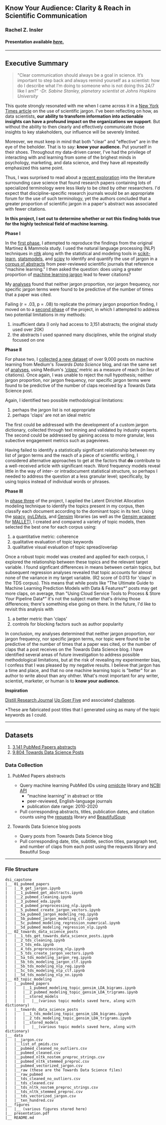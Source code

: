 ## Know Your Audience: Clarity & Reach in Scientific Communication
### Rachel Z. Insler

#### Presentation available [*here.*](http://bit.ly/dsi_capstone) 
---

## Executive Summary

> "Clear communication should always be a goal in science. It’s important to step back and always remind yourself as a scientist:
how do I describe what I’m doing to someone who is not doing this 24/7 like I am?” 
*-Dr. Sabine Stanley, planetary scientist at Johns Hopkins University*

This quote strongly resonated with me when I came across it in a [New York Times article](https://www.nytimes.com/2021/04/09/science/science-jargon-caves.html)  on the use of scientific jargon. I've been reflecting on how, as data scientists, **our ability to transform information into actionable insights can have a profound impact on the organizations we support**. But without the ability to then clearly and effectively communicate those insights to key stakeholders, our influence will be severely limited. 

Moreover, we must keep in mind that both "clear" and "effective" are in the eye of the beholder. That is to say: **know your audience.** Put yourself in their shoes. Throughout my data-driven career, I've had the privilege of interacting with and learning from some of the brighest minds in psychology, marketing, and data science, and they have all repeatedly emphasized this same point. 

Thus, I was surprised to read about a [recent exploration](https://royalsocietypublishing.org/doi/10.1098/rspb.2020.2581) into the literature surrounding cave science that found research papers containing lots of specialized terminology were less likely to be cited by other researchers. I'd expect that discipline-specific research journals would be an appropriate forum for the use of such terminology, yet the authors  concluded that a greater proportion of scientific jargon in a paper's abstract was associated with fewer citations. 

**In this project, I set out to determine whether or not this finding holds true for the highly technical field of machine learning.** 

**Phase I**

In the [first phase](https://github.com/rzi11211/dsi-capstone/tree/main/pubmed_papers), I attempted to reproduce the findings from the original Martinez & Mammola study. I used the natural language processing (NLP) techniques in [nltk](https://www.nltk.org/) along with the statistical and modeling tools in [scikit-learn](https://scikit-learn.org/stable/), [statsmodels](https://www.statsmodels.org/), and [scipy](https://www.scipy.org/) to identify and quantify the use of jargon in a [corpus of abstracts](https://github.com/rzi11211/dsi-capstone/blob/main/01_pubmed_papers/1_pubmed_get_abstracts.ipynb) from peer-reviewed scientific journals that reference "machine learning." I then asked the question: does using a greater proportion of [machine learning jargon](https://github.com/rzi11211/dsi-capstone/blob/main/01_pubmed_papers/0_get_jargon.ipynb) lead to fewer citations?

My [analyses](https://github.com/rzi11211/dsi-capstone/blob/main/01_pubmed_papers/5a_pubmed_jargon_modeling_reg.ipynb) found that neither jargon proportion, nor jargon frequency, nor specific jargon terms were found to be predictive of the number of times that a paper was cited. 

Failing (r = .03, p = .08) to replicate the primary jargon proportion finding, I moved on to a [second phase](https://github.com/rzi11211/dsi-capstone/tree/main/towards_data_science_posts) of the project, in which I attempted to address two potential limitations in my methods: 

1. insufficient data (I only had access to 3,151 abstracts; the original study used over 20K)
2. the abstracts I used spanned many disciplines, while the original study focused on one

**Phase II**

For phase two, I [collected a new dataset](https://github.com/rzi11211/dsi-capstone/blob/main/02_towards_data_science_posts/1_tds_get_towards_data_science_posts.ipynb) of over 9,000 posts on machine learning from Medium's *Towards Data Science* blog, and ran the same set of [analyses](https://github.com/rzi11211/dsi-capstone/blob/main/02_towards_data_science_posts/5a_tds_modeling_jargon_reg.ipynb), using Medium's [*'claps'*](https://medium.com/blogging-guide/how-do-claps-work-on-medium-b2897784ce6b#:~:text=Clapping%20is%20a%20way%20readers,you%20can%20earn%20per%20story) metric as a measure of reach (in lieu of citations). Once again, I was unable to reject the null hypothesis; neither jargon proportion, nor jargon frequency, nor specific jargon terms were found to be predictive of the number of claps received by a Towards Data Science post.   

Again, I identified two possible methodological limitations: 

1. perhaps the jargon list is not appropriate
2. perhaps 'claps' are not an ideal metric

The first could be addressed with the development of a custom jargon dictionary, collected through text mining and validated by industry experts. The second could be addressed by gaining access to more granular, less subective engagement metrics such as pageviews. 

Having failed to identify a statistically significant relationship between my list of jargon terms and the reach of a piece of scientific writing, I considered alternative approaches to get at the factors that **do** contribute to a well-received article with significant reach. Word frequency models reveal little in the way of inter- or intradocument statistical structure, so perhaps I needed to address the question at a less granular level; specifically, by using topics instead of individual words or phrases. 

**Phase III**

In [phase three](https://github.com/rzi11211/dsi-capstone/tree/main/03_topic_modeling) of the project, I applied the Latent Dirichlet Allocation modeling technique to identify the topics present in my corpus, then classify each document according to the dominant topic in its text. Using the [spacy](https://spacy.io/), [pyLDAvis](https://github.com/bmabey/pyLDAvis#:~:text=pyLDAvis%20is%20designed%20to%20help,an%20interactive%20web%2Dbased%20visualization.&text=Note%3A%20LDA%20stands%20for%20latent%20Dirichlet%20allocation.), and [Gensim](https://radimrehurek.com/gensim_3.8.3/) libraries (as well as the [Gensim wrapper](https://radimrehurek.com/gensim_3.8.3/models/wrappers/ldamallet.html) for [MALLET](http://mallet.cs.umass.edu/)), I created and compared a variety of topic models, then selected the best one for each corpus using: 

1. a quantitative metric: coherence
2. qualitative evaluation of topic keywords
3. qualitative visual evaluation of topic spread/overlap 

Once a robust topic model was created and applied for each corpus, I explored the relationship between these topics and the relevant target variable. I found signficant differences in means between certain topics, but subsequent regression analyses revealed that topic accounts for almost none of the variance in my target variable. (R2 score of 0.013 for 'claps' in the TDS corpus). This means that while posts like "The Ultimate Guide to Machine Learning Prediction Models with Data & Features*” posts may get more claps, on average, than "Using Cloud Service Tools to Process & Store Your Pipeline Data*” it's not the subject matter that's driving those differences; there's something else going on there. In the future, I'd like to revisit this analysis with 

1. a better metric than 'claps'
2. controls for blocking factors such as author popularity


In conclusion, my analyses determined that neither jargon proportion, nor jargon frequency, nor specific jargon terms, nor topic were found to be predictive of the number of times that a paper was cited, or the number of claps that a post receives on the Towards Data Science blog. I have identified several areas of future investigation to address possible methodological limitations, but at the risk of revealing my experimenter bias, I confess that I was pleased by my negative results. I believe that jargon has a time and place, and that no one machine learning topic is "better" for an author to write about than any ohther. What's most important for any writer, scientist, marketer, or human is to **know your audience.**

**Inspiration**

[Distill Research Journal](https://distill.pub/journal/)
[Up Goer Five](https://xkcd.com/1133/) and associated [challenge](https://splasho.com/upgoer5/). 


*These are fabricated post titles that I generated using as many of the topic keywords as I could. 

---


## Datasets

1. [3,141 PubMed Papers abstracts](https://github.com/rzi11211/dsi-capstone/tree/main/data/raw)
2. [9,804 Towards Data Science Posts](https://github.com/rzi11211/dsi-capstone/tree/main/data/raw_pubmed) 

### Data Collection

1. PubMed Papers abstracts
   - Query machine learning PubMed IDs using [pmidcite](https://github.com/dvklopfenstein/pmidcite) library and [NCBI API](https://www.ncbi.nlm.nih.gov/home/develop/api/)
     - “machine learning” in abstract or title
     - peer-reviewed, English-language journals
     - publication date range: 2010-2020
   - Pull corresponding abstracts, titles, publication dates, and citation counts using the [requests](https://docs.python-requests.org/en/master/) library and [BeautifulSoup](https://www.crummy.com/software/BeautifulSoup/bs4/doc/)


2. Towards Data Science blog posts
   - Query posts from Towards Data Science blog
   - Pull corresponding date, title, subtitle, section titles, paragraph text, and number of claps from each post using the requests library and Beautiful Soup
---

### File Structure

```
dsi_capstone 
|__ 01_pubmed_papers
|   |__0_get_jargon.ipynb
|   |__1_pubmed_get_abstracts.ipynb
|   |__2_pubmed_cleaning.ipynb
|   |__3_pubmed_eda.ipynb
|   |__4_pubmed_preprocessing_nlp.ipynb
|   |__5_pubmed_create_jargon_vectors.ipynb
|   |__5a_pubmed_jargon_modeling_reg.ipynb
|   |__5b_pubmed_jargon_modeling_clf.ipynb
|   |__5c_pubmed_modeling_regression_numerical.ipynb
|   |__5d_pubmed_modeling_regression_nlp.ipynb
|__ 02_towards_data_science_posts
|   |__1_tds_get_towards_data_science_posts.ipynb
|   |__2_tds_cleaning.ipynb
|   |__3_tds_eda.ipynb
|   |__4_tds_preprocessing_nlp.ipynb
|   |__5_tds_create_jargon_vectors.ipynb
|   |__5a_tds_modeling_jargon_reg.ipynb
|   |__5b_tds_modeling_jargon_clf.ipynb
|   |__5b_tds_modeling_nlp_reg.ipynb
|   |__5c_tds_modeling_nlp_clf.ipynb
|   |__5d_tds_modeling_nlp_nn.ipynb
|__ 03_topic_modeling
|   |__pubmed_papers
|   |   |__1_pubmed_modeling_topic_gensim_LDA_bigrams.ipynb
|   |   |__2_pubmed_modeling_topic_gensim_LDA_trigrams.ipynb
|   |   |__stored_models
|   |   |   |__(various topic models saved here, along with dictionary)
|   |__towards_data_science_posts
|   |   |__1_tds_modeling_topic_gensim_LDA_bigrams.ipynb
|   |   |__2_tds_modeling_topic_gensim_LDA_trigrams.ipynb
|   |   |__stored_models
|   |   |   |__(various topic models saved here, along with dictionary)
|__ data
|   |__jargon.csv
|   |__list_of_pmids.csv
|   |__pubmed_cleaned_no_outliers.csv
|   |__pubmed_cleaned.csv
|   |__pubmed_nltk_nostem_preproc_strings.csv
|   |__pubmed_nltk_stemmed_preproc.csv
|   |__pubmed_vectorized_jargon.csv
|   |__raw (these are the Towards Data Science files)
|   |__raw_pubmed
|   |__tds_cleaned_no_outliers.csv
|   |__tds_cleaned.csv
|   |__tds_nltk_nostem_preproc_strings.csv
|   |__tds_nltk_stemmed_preproc.csv
|   |__tds_vectorized_jargon.csv
|   |__ten_hundred.csv
|__ figures
|   |__ (various figures stored here)
|__ presentation.pdf
|__ README.md
```
